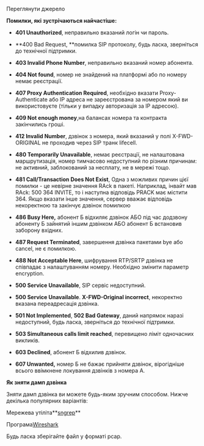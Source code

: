 Переглянути джерело

**Помилки, які зустрічаються найчастіше:**

* **401 Unauthorized**, неправильно вказаний логін чи пароль.
* **400 Bad Request, **помилка SIP протоколу, будь ласка, зверніться до технічної підтримки.
* **403 Invalid Phone Number**, неправильно вказаний номер абонента.
* **404 Not found**, номер не знайдений на платформі або по номеру немає реєстрації.
* **407 Proxy Authentication Required**, необхідно вказати Proxy-Authenticate або IP адреса не зареєстрована за номером який ви використовуєте (тільки у випадку авторизація за IP адресою).
* **409 Not enough money**,на балансах номера та контракта закінчились гроші.



* **412 Invalid Number**, дзвінок з номера, який вказаний у полі X-FWD-ORIGINAL не проходив через SIP транк lifecell.
* **480 Temporarily Unavailable**, немає реєстрації, не налаштована маршрутизація, номер тимчасово недоступний по різним причинам: не активний, заблокований за несплату, не в мережі тощо.
* **481 Call/Transaction Does Not Exist**, Одна з можливих причин цієї помилки - це невірне значення RAck в пакеті. Наприклад, інвайт мав RAck: 500 364 INVITE, то і наступна відповідь PRACK має містити 364. Якщо вказати інше значення, сервер вважає відповідь некоректною та закінчує дзвінок помилкою
* **486 Busy Here,** абонент Б відхиляє дзвінок АБО під час додзвону абоненту Б зайнятий іншим дзвінком АБО абонент Б встановив заборону вхідних.
* **487 Request Terminated**, завершення дзвінка пакетами bye або cancel, не є помилкою.
* **488 Not Acceptable Here**, шифрування RTP/SRTP дзвінка не співпадає з налаштуванням номеру. Необхідно змінити параметр encryption.
* **500 Service Unavailable**, SIP сервіс недоступний.
* **500 Service Unavailable**. **X-FWD-Original incorrect**, некоректно вказана переадресація дзвінка.
* **501 Not Implemented**, **502 Bad Gateway**, даний напрямок наразі недоступний, будь ласка, зверніться до технічної підтримки.
* **503 Simultaneous calls limit reached**, перевищено ліміт одночасних викликів.
* **603 Declined**, абонент Б відхилив дзвінок.
* **607 Unwanted,** номер Б не бажає прийняти дзвінок, вірогідніше всього ввімкнене локування дзвінків з номера А.




**Як зняти дамп дзвінка**

Зняти дамп дзвінка ви можете будь-яким зручним способом. Нижче декілька популярних варіантів:


Мережева утіліта**[sngrep](http://voiplab.by/wiki/new-voip-technology/105-sngrep-analiz-sip-trafika-s-peredovymi-vozmozhnostyami)**

Програма[Wireshark](https://voxlink.ru/kb/voip-devices-configuration/wireshark-sohranyaem-dump-nuzhnogo-razgovora/)

Будь ласка зберігайте файл у форматі pcap.
















